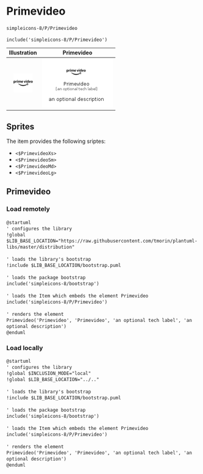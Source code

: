 # Primevideo


```text
simpleicons-8/P/Primevideo
```

```text
include('simpleicons-8/P/Primevideo')
```



| Illustration | Primevideo |
| :---: | :---: |
| ![illustration for Illustration](../../simpleicons-8/P/Primevideo.png) | ![illustration for Primevideo](../../simpleicons-8/P/Primevideo.Local.png) |



## Sprites
The item provides the following sriptes:

- `<$PrimevideoXs>`
- `<$PrimevideoSm>`
- `<$PrimevideoMd>`
- `<$PrimevideoLg>`





## Primevideo

### Load remotely
```plantuml
@startuml
' configures the library
!global $LIB_BASE_LOCATION="https://raw.githubusercontent.com/tmorin/plantuml-libs/master/distribution"

' loads the library's bootstrap
!include $LIB_BASE_LOCATION/bootstrap.puml

' loads the package bootstrap
include('simpleicons-8/bootstrap')

' loads the Item which embeds the element Primevideo
include('simpleicons-8/P/Primevideo')

' renders the element
Primevideo('Primevideo', 'Primevideo', 'an optional tech label', 'an optional description')
@enduml
```

### Load locally
```plantuml
@startuml
' configures the library
!global $INCLUSION_MODE="local"
!global $LIB_BASE_LOCATION="../.."

' loads the library's bootstrap
!include $LIB_BASE_LOCATION/bootstrap.puml

' loads the package bootstrap
include('simpleicons-8/bootstrap')

' loads the Item which embeds the element Primevideo
include('simpleicons-8/P/Primevideo')

' renders the element
Primevideo('Primevideo', 'Primevideo', 'an optional tech label', 'an optional description')
@enduml
```

